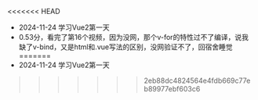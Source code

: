 <<<<<<< HEAD
- 2024-11-24 学习Vue2第一天
- 0.53分，看完了第16个视频，因为没网，那个v-for的特性过不了编译，说我缺了v-bind，又是html和.vue写法的区别，没网验证不了，回宿舍睡觉
=======
- 2024-11-24 学习Vue2第一天
>>>>>>> 2eb88dc4824564e4fdb669c77eb89977ebf603c6
